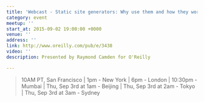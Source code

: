 ```yaml
---
title: 'Webcast - Static site generators: Why use them and how they work'
category: event
meetup: ''
start_at: 2015-09-02 19:00:00 +0000
venue: ''
address: ''
link: http://www.oreilly.com/pub/e/3438
video: ''
description: Presented by Raymond Camden for O'Reilly

---
```

> 10AM PT, San Francisco | 1pm - New York | 6pm - London | 10:30pm - Mumbai | Thu, Sep 3rd at 1am - Beijing | Thu, Sep 3rd at 2am - Tokyo | Thu, Sep 3rd at 3am - Sydney